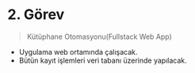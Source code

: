 # 2. Görev

>Kütüphane Otomasyonu(Fullstack Web App)

* Uygulama web ortamında çalışacak.
* Bütün kayıt işlemleri veri tabanı üzerinde yapılacak.
